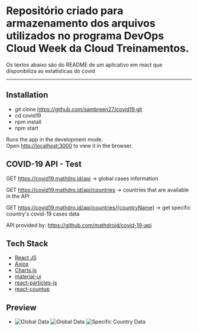 # Repositório criado para armazenamento dos arquivos utilizados no programa DevOps Cloud Week da Cloud Treinamentos.

Os textos abaixo são do README de um aplicativo em react que disponibiliza as estatísticas do covid

----------------------------------------------------------------------------

## Installation
- git clone https://github.com/sambreen27/covid19.git
- cd covid19
- npm install
- npm start

Runs the app in the development mode.<br />
Open [http://localhost:3000](http://localhost:3000) to view it in the browser.

## COVID-19 API - Test

GET https://covid19.mathdro.id/api -> global cases information

GET https://covid19.mathdro.id/api/countries -> countries that are available in the API

GET https://covid19.mathdro.id/api/countries/{countryName} -> get specific country's covid-19 cases data

API provided by: https://github.com/mathdroid/covid-19-api


## Tech Stack

- [React JS](https://github.com/facebook/react)
- [Axios](https://github.com/axios/axios)
- [Charts.js](https://github.com/chartjs/Chart.js)
- [material-ui](https://github.com/mui-org/material-ui)
- [react-particles-js](https://github.com/Wufe/react-particles-js)
- [react-countup](https://github.com/glennreyes/react-countup)

## Preview

- ![Global Data](https://github.com/sambreen27/covid19/blob/master/src/images/covid1.png) 
![Global Data](https://github.com/sambreen27/covid19/blob/master/src/images/covid2.png) 
![Specific Country Data](https://github.com/sambreen27/covid19/blob/master/src/images/covid3.png)
